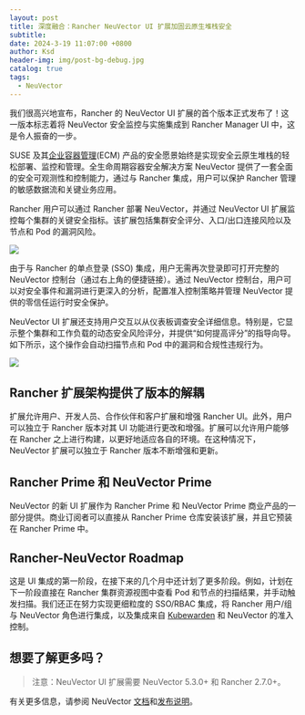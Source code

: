 ```yaml
---
layout: post
title: 深度融合：Rancher NeuVector UI 扩展加固云原生堆栈安全
subtitle:
date: 2024-3-19 11:07:00 +0800
author: Ksd
header-img: img/post-bg-debug.jpg
catalog: true
tags:
  - NeuVector
---
```


我们很高兴地宣布，Rancher 的 NeuVector UI 扩展的首个版本正式发布了！这一版本标志着将 NeuVector 安全监控与实施集成到 Rancher Manager UI 中，这是令人振奋的一步。

SUSE 及其[企业容器管理](https://www.suse.com/solutions/enterprise-container-management/ "SUSE enterprise container management")(ECM) 产品的安全愿景始终是实现安全云原生堆栈的轻松部署、监控和管理。全生命周期容器安全解决方案 NeuVector 提供了一套全面的安全可观测性和控制能力，通过与 Rancher 集成，用户可以保护 Rancher 管理的敏感数据流和关键业务应用。

Rancher 用户可以通过 Rancher 部署 NeuVector，并通过 NeuVector UI 扩展监控每个集群的关键安全指标。该扩展包括集群安全评分、入口/出口连接风险以及节点和 Pod 的漏洞风险。

![](https://www.suse.com/c/wp-content/uploads/2024/03/Glen_kosaka_1.png)

由于与 Rancher 的单点登录 (SSO) 集成，用户无需再次登录即可打开完整的 NeuVector 控制台（通过右上角的便捷链接）。通过 NeuVector 控制台，用户可以对安全事件和漏洞进行更深入的分析，配置准入控制策略并管理 NeuVector 提供的零信任运行时安全保护。

NeuVector UI 扩展还支持用户交互以从仪表板调查安全详细信息。特别是，它显示整个集群和工作负载的动态安全风险评分，并提供“如何提高评分”的指导向导。如下所示，这个操作会自动扫描节点和 Pod 中的漏洞和合规性违规行为。

![](https://www.suse.com/c/wp-content/uploads/2024/03/Glen_kosaka_2.png)

## Rancher 扩展架构提供了版本的解耦

扩展允许用户、开发人员、合作伙伴和客户扩展和增强 Rancher UI。此外，用户可以独立于 Rancher 版本对其 UI 功能进行更改和增强。扩展可以允许用户能够在 Rancher 之上进行构建，以更好地适应各自的环境。在这种情况下，NeuVector 扩展可以独立于 Rancher 版本不断增强和更新。

## Rancher Prime 和 NeuVector Prime

NeuVector 的新 UI 扩展作为 Rancher Prime 和 NeuVector Prime 商业产品的一部分提供。商业订阅者可以直接从 Rancher Prime 仓库安装该扩展，并且它预装在 Rancher Prime 中。

## Rancher-NeuVector Roadmap

这是 UI 集成的第一阶段，在接下来的几个月中还计划了更多阶段。例如，计划在下一阶段直接在 Rancher 集群资源视图中查看 Pod 和节点的扫描结果，并手动触发扫描。我们还正在努力实现更细粒度的 SSO/RBAC 集成，将 Rancher 用户/组与 NeuVector 角色进行集成，以及集成来自 [Kubewarden](https://www.kubewarden.io/ "Kubewarden") 和 NeuVector 的准入控制。

## 想要了解更多吗？

> 注意：NeuVector UI 扩展需要 NeuVector 5.3.0+ 和 Rancher 2.7.0+。

有关更多信息，请参阅 NeuVector [文档](https://open-docs.neuvector.com/deploying/rancher "NeuVector 文档")和[发布说明](https://open-docs.neuvector.com/releasenotes/5x "NeuVector 发布说明")。
